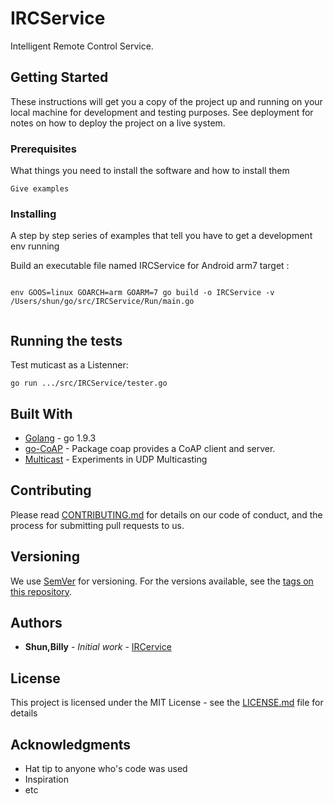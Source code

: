 # IRCService

Intelligent Remote Control Service.

## Getting Started

These instructions will get you a copy of the project up and running on your local machine for development and testing purposes. See deployment for notes on how to deploy the project on a live system.

### Prerequisites

What things you need to install the software and how to install them

```
Give examples
```

### Installing

A step by step series of examples that tell you have to get a development env running

Build an executable file named IRCService for Android arm7 target :

```

env GOOS=linux GOARCH=arm GOARM=7 go build -o IRCService -v /Users/shun/go/src/IRCService/Run/main.go


```
 
## Running the tests
 
Test muticast as a Listenner:

```
go run .../src/IRCService/tester.go
```
 
 
## Built With
* [Golang](https://golang.org) - go 1.9.3
* [go-CoAP](https://godoc.org/github.com/dustin/go-coap) - Package coap provides a CoAP client and server.
* [Multicast](https://github.com/dmichael/go-multicast) - Experiments in UDP Multicasting

## Contributing

Please read [CONTRIBUTING.md](https://gist.github.com/PurpleBooth/b24679402957c63ec426) for details on our code of conduct, and the process for submitting pull requests to us.

## Versioning

We use [SemVer](http://semver.org/) for versioning. For the versions available, see the [tags on this repository](https://github.com/your/project/tags). 

## Authors

* **Shun,Billy** - *Initial work* - [IRCervice](https://bitbucket.org/ising99fullstack/ircservice)


## License

This project is licensed under the MIT License - see the [LICENSE.md](LICENSE.md) file for details

## Acknowledgments

* Hat tip to anyone who's code was used
* Inspiration
* etc
